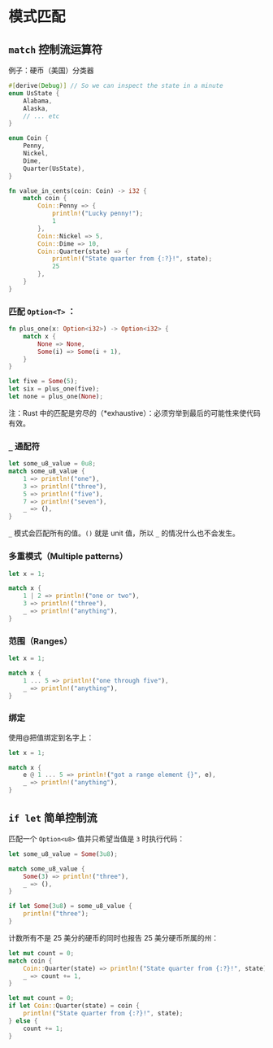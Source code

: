 
# 模式匹配

## `match` 控制流运算符

例子：硬币（美国）分类器

```rust
#[derive(Debug)] // So we can inspect the state in a minute
enum UsState {
    Alabama,
    Alaska,
    // ... etc
}

enum Coin {
    Penny,
    Nickel,
    Dime,
    Quarter(UsState),
}

fn value_in_cents(coin: Coin) -> i32 {
    match coin {
        Coin::Penny => {
            println!("Lucky penny!");
            1
        },
        Coin::Nickel => 5,
        Coin::Dime => 10,
        Coin::Quarter(state) => {
            println!("State quarter from {:?}!", state);
            25
        },
    }
}
```

### 匹配 `Option<T>` ：

```rust
fn plus_one(x: Option<i32>) -> Option<i32> {
    match x {
        None => None,
        Some(i) => Some(i + 1),
    }
}

let five = Some(5);
let six = plus_one(five);
let none = plus_one(None);
```

注：Rust 中的匹配是穷尽的（*exhaustive）：必须穷举到最后的可能性来使代码有效。


### `_` 通配符

```rust
let some_u8_value = 0u8;
match some_u8_value {
    1 => println!("one"),
    3 => println!("three"),
    5 => println!("five"),
    7 => println!("seven"),
    _ => (),
}
```

`_` 模式会匹配所有的值。`()` 就是 unit 值，所以 `_` 的情况什么也不会发生。

### 多重模式（Multiple patterns）

```rust
let x = 1;

match x {
    1 | 2 => println!("one or two"),
    3 => println!("three"),
    _ => println!("anything"),
}
```

### 范围（Ranges）

```rust
let x = 1;

match x {
    1 ... 5 => println!("one through five"),
    _ => println!("anything"),
}
```

### 绑定

使用@把值绑定到名字上：

```rust
let x = 1;

match x {
    e @ 1 ... 5 => println!("got a range element {}", e),
    _ => println!("anything"),
}
```

## `if let` 简单控制流

匹配一个 `Option<u8>` 值并只希望当值是 `3` 时执行代码：

```rust
let some_u8_value = Some(3u8);

match some_u8_value {
    Some(3) => println!("three"),
    _ => (),
}

if let Some(3u8) = some_u8_value {
    println!("three");
}
``` 

计数所有不是 25 美分的硬币的同时也报告 25 美分硬币所属的州：

```rust
let mut count = 0;
match coin {
    Coin::Quarter(state) => println!("State quarter from {:?}!", state),
    _ => count += 1,
}

let mut count = 0;
if let Coin::Quarter(state) = coin {
    println!("State quarter from {:?}!", state);
} else {
    count += 1;
}
```
